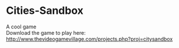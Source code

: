 # Cities-Sandbox
A cool game  
Download the game to play here: http://www.thevideogamevillage.com/projects.php?proj=citysandbox
